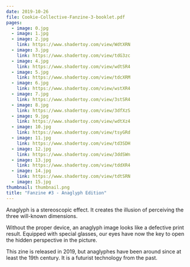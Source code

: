 ```yaml
---
date: 2019-10-26
file: Cookie-Collective-Fanzine-3-booklet.pdf
pages:
  - image: 0.jpg
  - image: 1.jpg
  - image: 2.jpg
    link: https://www.shadertoy.com/view/WdtXRN
  - image: 3.jpg
    link: https://www.shadertoy.com/view/tdG3zc
  - image: 4.jpg
    link: https://www.shadertoy.com/view/wdtSR4
  - image: 5.jpg
    link: https://www.shadertoy.com/view/tdcXRM
  - image: 6.jpg
    link: https://www.shadertoy.com/view/wstXR4
  - image: 7.jpg
    link: https://www.shadertoy.com/view/3stSR4
  - image: 8.jpg
    link: https://www.shadertoy.com/view/3dfXzS
  - image: 9.jpg
    link: https://www.shadertoy.com/view/wdtXz4
  - image: 10.jpg
    link: https://www.shadertoy.com/view/tsyGRd
  - image: 11.jpg
    link: https://www.shadertoy.com/view/td3SDH
  - image: 12.jpg
    link: https://www.shadertoy.com/view/3ddSWn
  - image: 13.jpg
    link: https://www.shadertoy.com/view/tddXR4
  - image: 14.jpg
    link: https://www.shadertoy.com/view/tdtSRN
  - image: 15.jpg
thumbnail: thumbnail.png
title: "Fanzine #3 - Anaglyph Edition"
---
```


Anaglyph is a stereoscopic effect. It creates the illusion of perceiving the three will-known dimensions.

Without the proper device, an anaglyph image looks like a defective print result. Equipped with special glasses, our eyes have now the key to open the hidden perspective in the picture.

This zine is released in 2019, but anaglyphes have been around since at least the 19th century. It is a futurist technology from the past.
